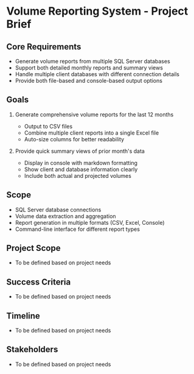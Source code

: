 # Volume Reporting System - Project Brief

## Core Requirements
- Generate volume reports from multiple SQL Server databases
- Support both detailed monthly reports and summary views
- Handle multiple client databases with different connection details
- Provide both file-based and console-based output options

## Goals
1. Generate comprehensive volume reports for the last 12 months
   - Output to CSV files
   - Combine multiple client reports into a single Excel file
   - Auto-size columns for better readability

2. Provide quick summary views of prior month's data
   - Display in console with markdown formatting
   - Show client and database information clearly
   - Include both actual and projected volumes

## Scope
- SQL Server database connections
- Volume data extraction and aggregation
- Report generation in multiple formats (CSV, Excel, Console)
- Command-line interface for different report types

## Project Scope
- To be defined based on project needs

## Success Criteria
- To be defined based on project needs

## Timeline
- To be defined based on project needs

## Stakeholders
- To be defined based on project needs 
